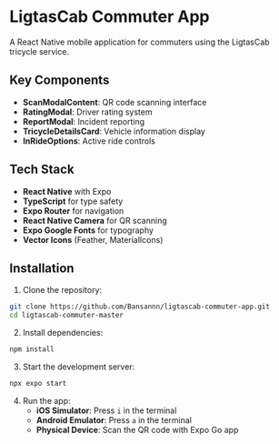 # LigtasCab Commuter App

A React Native mobile application for commuters using the LigtasCab tricycle service.

## Key Components

- **ScanModalContent**: QR code scanning interface
- **RatingModal**: Driver rating system
- **ReportModal**: Incident reporting
- **TricycleDetailsCard**: Vehicle information display
- **InRideOptions**: Active ride controls

## Tech Stack

- **React Native** with Expo
- **TypeScript** for type safety
- **Expo Router** for navigation
- **React Native Camera** for QR scanning
- **Expo Google Fonts** for typography
- **Vector Icons** (Feather, MaterialIcons)

## Installation

1. Clone the repository:
```bash
git clone https://github.com/Bansannn/ligtascab-commuter-app.git
cd ligtascab-commuter-master
```

2. Install dependencies:
```bash
npm install
```

3. Start the development server:
```bash
npx expo start
```

4. Run the app:
   - **iOS Simulator**: Press `i` in the terminal
   - **Android Emulator**: Press `a` in the terminal
   - **Physical Device**: Scan the QR code with Expo Go app


